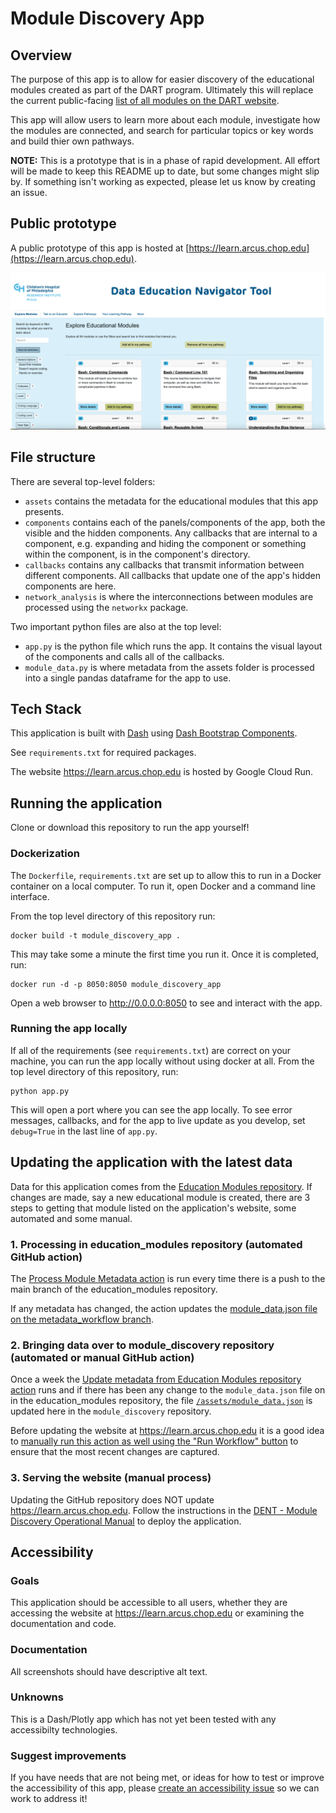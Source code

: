 # Module Discovery App

## Overview

The purpose of this app is to allow for easier discovery of the educational modules created as part of the DART program. Ultimately this will replace the current public-facing [list of all modules on the DART website](https://arcus.github.io/education_modules/list_of_modules).

This app will allow users to learn more about each module, investigate how the modules are connected, and search for particular topics or key words and build thier own pathways.

**NOTE:** This is a prototype that is in a phase of rapid development. All effort will be made to keep this README up to date, but some changes might slip by. If something isn't working as expected, please let us know by creating an issue.

## Public prototype

A public prototype of this app is hosted at [https://learn.arcus.chop.edu](https://learn.arcus.chop.edu).

![Data Education Navigator Tool homepage.](media/Landing_Page.png)

## File structure

There are several top-level folders:
- `assets` contains the metadata for the educational modules that this app presents.
- `components` contains each of the panels/components of the app, both the visible and the hidden components. Any callbacks that are internal to a component, e.g. expanding and hiding the component or something within the component, is in the component's directory. 
- `callbacks` contains any callbacks that transmit information between different components. All callbacks that update one of the app's hidden components are here.
- `network_analysis` is where the interconnections between modules are processed using the `networkx` package.

Two important python files are also at the top level:
- `app.py` is the python file which runs the app. It contains the visual layout of the components and calls all of the callbacks.
- `module_data.py` is where metadata from the assets folder is processed into a single pandas dataframe for the app to use.

## Tech Stack

This application is built with [Dash](https://dash.plotly.com) using [Dash Bootstrap Components](https://dash-bootstrap-components.opensource.faculty.ai).

See `requirements.txt` for required packages.

The website https://learn.arcus.chop.edu is hosted by Google Cloud Run.

## Running the application

Clone or download this repository to run the app yourself!

### Dockerization

The `Dockerfile`, `requirements.txt` are set up to allow this to run in a Docker container on a local computer. To run it, open Docker and a command line interface.

From the top level directory of this repository run:

```
docker build -t module_discovery_app .
```

This may take some a minute the first time you run it. Once it is completed, run:

```
docker run -d -p 8050:8050 module_discovery_app
```

Open a web browser to http://0.0.0.0:8050 to see and interact with the app.

### Running the app locally

If all of the requirements (see `requirements.txt`) are correct on your machine, you can run the app locally without using docker at all. From the top level directory of this repository, run:

```
python app.py
```

This will open a port where you can see the app locally. To see error messages, callbacks, and for the app to live update as you develop, set `debug=True` in the last line of `app.py`.

## Updating the application with the latest data

Data for this application comes from the [Education Modules repository](https://github.com/arcus/education_modules). If changes are made, say a new educational module is created, there are 3 steps to getting that module listed on the application's website, some automated and some manual.

### 1. Processing in education_modules repository (automated GitHub action)

The [Process Module Metadata action](https://github.com/arcus/education_modules/actions/workflows/pull_metadata.yml) is run every time there is a push to the main branch of the education_modules repository.

If any metadata has changed, the action updates the [module_data.json file on the metadata_workflow branch](https://github.com/arcus/education_modules/blob/metadata_workflow/assets/metadata/module_data.json). 

### 2. Bringing data over to module_discovery repository (automated or manual GitHub action)

Once a week the [Update metadata from Education Modules repository action](https://github.com/arcus/module_discovery/actions/workflows/update_module_data.yml) runs and if there has been any change to the `module_data.json` file on in the education_modules repository, the file [`/assets/module_data.json`](https://github.com/arcus/module_discovery/blob/main/assets/education_modules.json) is updated here in the `module_discovery` repository.

Before updating the website at https://learn.arcus.chop.edu it is a good idea to [manually run this action as well using the "Run Workflow" button](https://github.com/arcus/module_discovery/actions/workflows/update_module_data.yml) to ensure that the most recent changes are captured.

### 3. Serving the website (manual process)

Updating the GitHub repository does NOT update https://learn.arcus.chop.edu. Follow the instructions in the [DENT - Module Discovery Operational Manual](https://chop365.sharepoint.com/:w:/r/teams/RSCH-Arcus/Shared%20Documents/Arcus%20Drive/Education/Project_Management/Operational%20Manuals/DENT%20-%20Module%20Discovery%20Operational%20Manual.docx?d=wa1f157c57cb4468f90d12cfe47a762d4&csf=1&web=1&e=MimpjF) to deploy the application.

## Accessibility 

### Goals
This application should be accessible to all users, whether they are accessing the website at https://learn.arcus.chop.edu or examining the documentation and code.

### Documentation
All screenshots should have descriptive alt text.

### Unknowns
This is a Dash/Plotly app which has not yet been tested with any accessibilty technologies. 

### Suggest improvements
If you have needs that are not being met, or ideas for how to test or improve the accessibility of this app, please [create an accessibility issue](https://github.com/arcus/module_discovery/issues/new) so we can work to address it!
